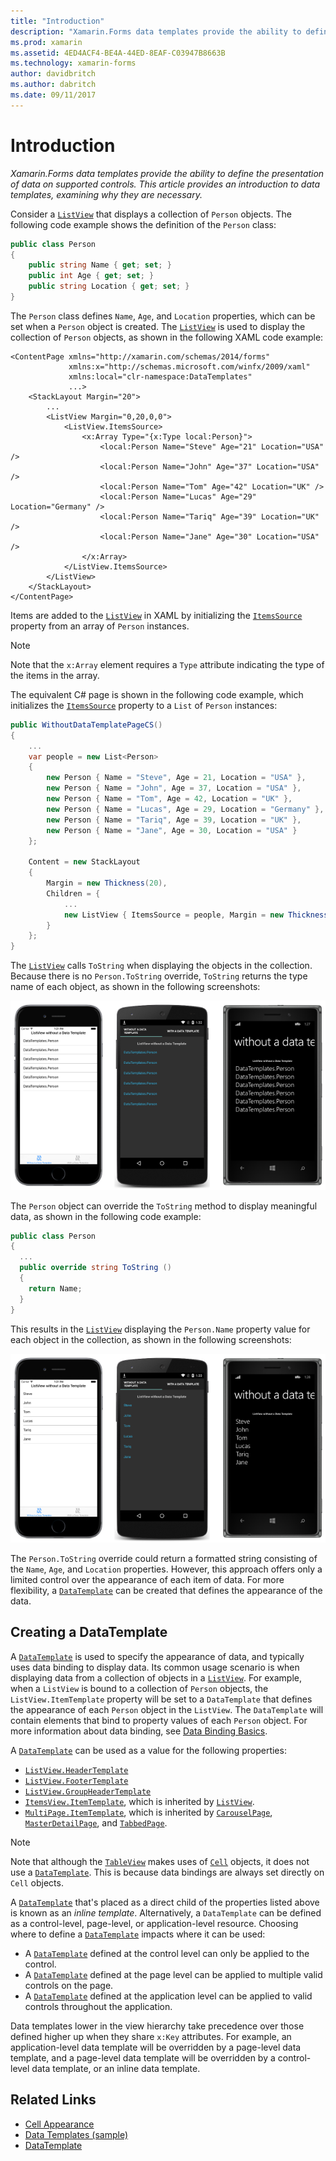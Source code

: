 ```yaml
---
title: "Introduction"
description: "Xamarin.Forms data templates provide the ability to define the presentation of data on supported controls. This article provides an introduction to data templates, examining why they are necessary."
ms.prod: xamarin
ms.assetid: 4ED4ACF4-BE4A-44ED-8EAF-C03947B8663B
ms.technology: xamarin-forms
author: davidbritch
ms.author: dabritch
ms.date: 09/11/2017
---
```


# Introduction

_Xamarin.Forms data templates provide the ability to define the presentation of data on supported controls. This article provides an introduction to data templates, examining why they are necessary._

Consider a [`ListView`](https://developer.xamarin.com/api/type/Xamarin.Forms.ListView/) that displays a collection of `Person` objects. The following code example shows the definition of the `Person` class:

```csharp
public class Person
{
    public string Name { get; set; }
    public int Age { get; set; }
    public string Location { get; set; }
}
```

The `Person` class defines `Name`, `Age`, and `Location` properties, which can be set when a `Person` object is created. The [`ListView`](https://developer.xamarin.com/api/type/Xamarin.Forms.ListView/) is used to display the collection of `Person` objects, as shown in the following XAML code example:

```xaml
<ContentPage xmlns="http://xamarin.com/schemas/2014/forms"
             xmlns:x="http://schemas.microsoft.com/winfx/2009/xaml"
             xmlns:local="clr-namespace:DataTemplates"
             ...>
    <StackLayout Margin="20">
        ...
        <ListView Margin="0,20,0,0">
            <ListView.ItemsSource>
                <x:Array Type="{x:Type local:Person}">
                    <local:Person Name="Steve" Age="21" Location="USA" />
                    <local:Person Name="John" Age="37" Location="USA" />
                    <local:Person Name="Tom" Age="42" Location="UK" />
                    <local:Person Name="Lucas" Age="29" Location="Germany" />
                    <local:Person Name="Tariq" Age="39" Location="UK" />
                    <local:Person Name="Jane" Age="30" Location="USA" />
                </x:Array>
            </ListView.ItemsSource>
        </ListView>
    </StackLayout>
</ContentPage>
```

Items are added to the [`ListView`](https://developer.xamarin.com/api/type/Xamarin.Forms.ListView/) in XAML by initializing the [`ItemsSource`](https://developer.xamarin.com/api/property/Xamarin.Forms.ItemsView%3CTVisual%3E.ItemsSource/) property from an array of `Person` instances.

> [!NOTE]
> Note that the `x:Array` element requires a `Type` attribute indicating the type of the items in the array.

The equivalent C# page is shown in the following code example, which initializes the [`ItemsSource`](https://developer.xamarin.com/api/property/Xamarin.Forms.ItemsView%3CTVisual%3E.ItemsSource/) property to a `List` of `Person` instances:

```csharp
public WithoutDataTemplatePageCS()
{
    ...
    var people = new List<Person>
    {
        new Person { Name = "Steve", Age = 21, Location = "USA" },
        new Person { Name = "John", Age = 37, Location = "USA" },
        new Person { Name = "Tom", Age = 42, Location = "UK" },
        new Person { Name = "Lucas", Age = 29, Location = "Germany" },
        new Person { Name = "Tariq", Age = 39, Location = "UK" },
        new Person { Name = "Jane", Age = 30, Location = "USA" }
    };

    Content = new StackLayout
    {
        Margin = new Thickness(20),
        Children = {
            ...
            new ListView { ItemsSource = people, Margin = new Thickness(0, 20, 0, 0) }
        }
    };
}
```

The [`ListView`](https://developer.xamarin.com/api/type/Xamarin.Forms.ListView/) calls `ToString` when displaying the objects in the collection. Because there is no `Person.ToString` override, `ToString` returns the type name of each object, as shown in the following screenshots:

![](introduction-images/no-data-template.png "ListView without a Data Template")

The `Person` object can override the `ToString` method to display meaningful data, as shown in the following code example:

```csharp
public class Person
{
  ...
  public override string ToString ()
  {
    return Name;
  }
}
```

This results in the [`ListView`](https://developer.xamarin.com/api/type/Xamarin.Forms.ListView/) displaying the `Person.Name` property value for each object in the collection, as shown in the following screenshots:

![](introduction-images/override-tostring.png "ListView with a Data Template")

The `Person.ToString` override could return a formatted string consisting of the `Name`, `Age`, and `Location` properties. However, this approach offers only a limited control over the appearance of each item of data. For more flexibility, a [`DataTemplate`](https://developer.xamarin.com/api/type/Xamarin.Forms.DataTemplate/) can be created that defines the appearance of the data.

## Creating a DataTemplate

A [`DataTemplate`](https://developer.xamarin.com/api/type/Xamarin.Forms.DataTemplate/) is used to specify the appearance of data, and typically uses data binding to display data. Its common usage scenario is when displaying data from a collection of objects in a [`ListView`](https://developer.xamarin.com/api/type/Xamarin.Forms.ListView/). For example, when a `ListView` is bound to a collection of `Person` objects, the `ListView.ItemTemplate` property will be set to a `DataTemplate` that defines the appearance of each `Person` object in the `ListView`. The `DataTemplate` will contain elements that bind to property values of each `Person` object. For more information about data binding, see [Data Binding Basics](~/xamarin-forms/xaml/xaml-basics/data-binding-basics.md).

A [`DataTemplate`](https://developer.xamarin.com/api/type/Xamarin.Forms.DataTemplate/) can be used as a value for the following properties:

- [`ListView.HeaderTemplate`](https://developer.xamarin.com/api/property/Xamarin.Forms.ListView.HeaderTemplate/)
- [`ListView.FooterTemplate`](https://developer.xamarin.com/api/property/Xamarin.Forms.ListView.FooterTemplate/)
- [`ListView.GroupHeaderTemplate`](https://developer.xamarin.com/api/property/Xamarin.Forms.ListView.GroupHeaderTemplate/)
- [`ItemsView.ItemTemplate`](https://developer.xamarin.com/api/type/Xamarin.Forms.ItemsView%3CTVisual%3E/), which is inherited by [`ListView`](https://developer.xamarin.com/api/type/Xamarin.Forms.ListView/).
- [`MultiPage.ItemTemplate`](https://developer.xamarin.com/api/type/Xamarin.Forms.MultiPage%3CT%3E/), which is inherited by [`CarouselPage`](https://developer.xamarin.com/api/type/Xamarin.Forms.CarouselPage/), [`MasterDetailPage`](https://developer.xamarin.com/api/type/Xamarin.Forms.MasterDetailPage/), and [`TabbedPage`](https://developer.xamarin.com/api/type/Xamarin.Forms.TabbedPage/).

> [!NOTE]
> Note that although the [`TableView`](https://developer.xamarin.com/api/type/Xamarin.Forms.TableView/) makes uses of [`Cell`](https://developer.xamarin.com/api/type/Xamarin.Forms.Cell/) objects, it does not use a [`DataTemplate`](https://developer.xamarin.com/api/type/Xamarin.Forms.DataTemplate/). This is because data bindings are always set directly on `Cell` objects.

A [`DataTemplate`](https://developer.xamarin.com/api/type/Xamarin.Forms.DataTemplate/) that's placed as a direct child of the properties listed above is known as an *inline template*. Alternatively, a `DataTemplate` can be defined as a control-level, page-level, or application-level resource. Choosing where to define a [`DataTemplate`](https://developer.xamarin.com/api/type/Xamarin.Forms.DataTemplate/) impacts where it can be used:

- A [`DataTemplate`](https://developer.xamarin.com/api/type/Xamarin.Forms.DataTemplate/) defined at the control level can only be applied to the control.
- A [`DataTemplate`](https://developer.xamarin.com/api/type/Xamarin.Forms.DataTemplate/) defined at the page level can be applied to multiple valid controls on the page.
- A [`DataTemplate`](https://developer.xamarin.com/api/type/Xamarin.Forms.DataTemplate/) defined at the application level can be applied to valid controls throughout the application.

Data templates lower in the view hierarchy take precedence over those defined higher up when they share `x:Key` attributes. For example, an application-level data template will be overridden by a page-level data template, and a page-level data template will be overridden by a control-level data template, or an inline data template.


## Related Links

- [Cell Appearance](~/xamarin-forms/user-interface/listview/customizing-cell-appearance.md)
- [Data Templates (sample)](https://developer.xamarin.com/samples/xamarin-forms/templates/datatemplates/)
- [DataTemplate](https://developer.xamarin.com/api/type/Xamarin.Forms.DataTemplate/)
